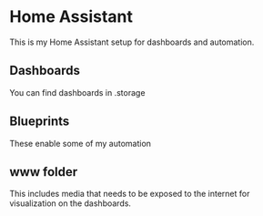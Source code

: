 # Home Assistant

This is my Home Assistant setup for dashboards and automation.

## Dashboards

You can find dashboards in .storage

## Blueprints

These enable some of my automation

## www folder

This includes media that needs to be exposed to the internet for visualization on the dashboards.
